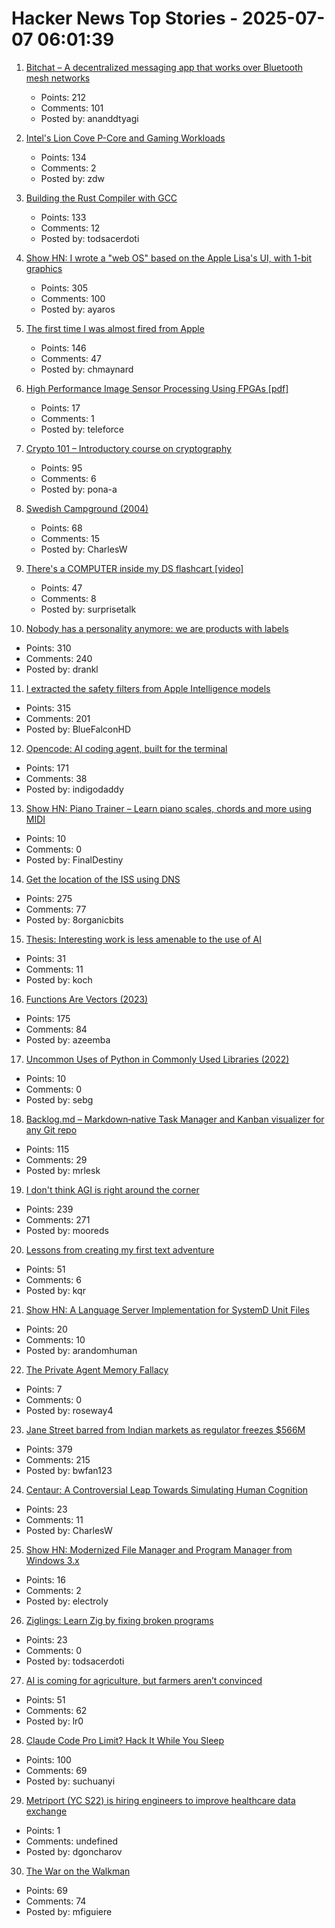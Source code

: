# Hacker News Top Stories - 2025-07-07 06:01:39

1. [Bitchat – A decentralized messaging app that works over Bluetooth mesh networks](https://github.com/jackjackbits/bitchat)
   - Points: 212
   - Comments: 101
   - Posted by: ananddtyagi

2. [Intel's Lion Cove P-Core and Gaming Workloads](https://chipsandcheese.com/p/intels-lion-cove-p-core-and-gaming)
   - Points: 134
   - Comments: 2
   - Posted by: zdw

3. [Building the Rust Compiler with GCC](https://fractalfir.github.io/generated_html/cg_gcc_bootstrap.html)
   - Points: 133
   - Comments: 12
   - Posted by: todsacerdoti

4. [Show HN: I wrote a "web OS" based on the Apple Lisa's UI, with 1-bit graphics](https://alpha.lisagui.com/)
   - Points: 305
   - Comments: 100
   - Posted by: ayaros

5. [The first time I was almost fired from Apple](https://www.engineersneedart.com/blog/almostfired/almostfired.html)
   - Points: 146
   - Comments: 47
   - Posted by: chmaynard

6. [High Performance Image Sensor Processing Using FPGAs [pdf]](https://oda.uni-obuda.hu/bitstream/handle/20.500.14044/10350/Gabor_S_Becker_ertekezes.pdf)
   - Points: 17
   - Comments: 1
   - Posted by: teleforce

7. [Crypto 101 – Introductory course on cryptography](https://www.crypto101.io/)
   - Points: 95
   - Comments: 6
   - Posted by: pona-a

8. [Swedish Campground (2004)](https://www.folklore.org/Swedish_Campground.html)
   - Points: 68
   - Comments: 15
   - Posted by: CharlesW

9. [There's a COMPUTER inside my DS flashcart [video]](https://www.youtube.com/watch?v=uq0pJmd7GAA)
   - Points: 47
   - Comments: 8
   - Posted by: surprisetalk

10. [Nobody has a personality anymore: we are products with labels](https://www.freyaindia.co.uk/p/nobody-has-a-personality-anymore)
   - Points: 310
   - Comments: 240
   - Posted by: drankl

11. [I extracted the safety filters from Apple Intelligence models](https://github.com/BlueFalconHD/apple_generative_model_safety_decrypted)
   - Points: 315
   - Comments: 201
   - Posted by: BlueFalconHD

12. [Opencode: AI coding agent, built for the terminal](https://github.com/sst/opencode)
   - Points: 171
   - Comments: 38
   - Posted by: indigodaddy

13. [Show HN: Piano Trainer – Learn piano scales, chords and more using MIDI](https://github.com/ZaneH/piano-trainer)
   - Points: 10
   - Comments: 0
   - Posted by: FinalDestiny

14. [Get the location of the ISS using DNS](https://shkspr.mobi/blog/2025/07/get-the-location-of-the-iss-using-dns/)
   - Points: 275
   - Comments: 77
   - Posted by: 8organicbits

15. [Thesis: Interesting work is less amenable to the use of AI](https://remark.ing/rob/rob/Thesis-interesting-work-ie)
   - Points: 31
   - Comments: 11
   - Posted by: koch

16. [Functions Are Vectors (2023)](https://thenumb.at/Functions-are-Vectors/)
   - Points: 175
   - Comments: 84
   - Posted by: azeemba

17. [Uncommon Uses of Python in Commonly Used Libraries (2022)](https://eugeneyan.com/writing/uncommon-python/)
   - Points: 10
   - Comments: 0
   - Posted by: sebg

18. [Backlog.md – Markdown‑native Task Manager and Kanban visualizer for any Git repo](https://github.com/MrLesk/Backlog.md)
   - Points: 115
   - Comments: 29
   - Posted by: mrlesk

19. [I don't think AGI is right around the corner](https://www.dwarkesh.com/p/timelines-june-2025)
   - Points: 239
   - Comments: 271
   - Posted by: mooreds

20. [Lessons from creating my first text adventure](https://entropicthoughts.com/lessons-from-creating-first-text-adventure)
   - Points: 51
   - Comments: 6
   - Posted by: kqr

21. [Show HN: A Language Server Implementation for SystemD Unit Files](https://github.com/JFryy/systemd-lsp)
   - Points: 20
   - Comments: 10
   - Posted by: arandomhuman

22. [The Private Agent Memory Fallacy](https://blog.getzep.com/the-ai-memory-wallet-fallacy/)
   - Points: 7
   - Comments: 0
   - Posted by: roseway4

23. [Jane Street barred from Indian markets as regulator freezes $566M](https://www.cnbc.com/2025/07/04/indian-regulator-bars-us-trading-firm-jane-street-from-accessing-securities-market.html)
   - Points: 379
   - Comments: 215
   - Posted by: bwfan123

24. [Centaur: A Controversial Leap Towards Simulating Human Cognition](https://insidescientific.com/centaur-a-controversial-leap-towards-simulating-human-cognition/)
   - Points: 23
   - Comments: 11
   - Posted by: CharlesW

25. [Show HN: Modernized File Manager and Program Manager from Windows 3.x](https://github.com/brianluft/heirloom)
   - Points: 16
   - Comments: 2
   - Posted by: electroly

26. [Ziglings: Learn Zig by fixing broken programs](https://codeberg.org/ziglings/exercises)
   - Points: 23
   - Comments: 0
   - Posted by: todsacerdoti

27. [AI is coming for agriculture, but farmers aren’t convinced](https://theconversation.com/shit-in-shit-out-ai-is-coming-for-agriculture-but-farmers-arent-convinced-259997)
   - Points: 51
   - Comments: 62
   - Posted by: lr0

28. [Claude Code Pro Limit? Hack It While You Sleep](https://github.com/terryso/claude-auto-resume)
   - Points: 100
   - Comments: 69
   - Posted by: suchuanyi

29. [Metriport (YC S22) is hiring engineers to improve healthcare data exchange](https://www.ycombinator.com/companies/metriport/jobs/Rn2Je8M-software-engineer)
   - Points: 1
   - Comments: undefined
   - Posted by: dgoncharov

30. [The War on the Walkman](https://newsletter.pessimistsarchive.org/p/the-forgotten-war-on-the-walkman)
   - Points: 69
   - Comments: 74
   - Posted by: mfiguiere

